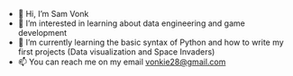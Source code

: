 - 👋 Hi, I’m Sam Vonk
- 👀 I’m interested in learning about data engineering and game development
- 🌱 I’m currently learning the basic syntax of Python and how to write my first projects (Data visualization and Space Invaders)
- 📫 You can reach me on my email vonkie28@gmail.com

<!---
Vonkie28/Vonkie28 is a ✨ special ✨ repository because its `README.md` (this file) appears on your GitHub profile.
You can click the Preview link to take a look at your changes.
--->
